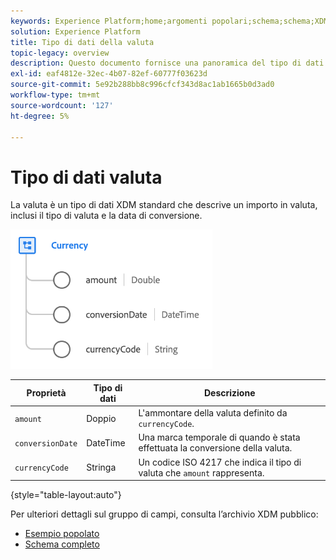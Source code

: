 ```yaml
---
keywords: Experience Platform;home;argomenti popolari;schema;schema;XDM;campi;schemi;schemi;dispositivo;tipo di dati;tipo di dati;tipo di dati;tipo di dati;valuta;
solution: Experience Platform
title: Tipo di dati della valuta
topic-legacy: overview
description: Questo documento fornisce una panoramica del tipo di dati XDM della valuta.
exl-id: eaf4812e-32ec-4b07-82ef-60777f03623d
source-git-commit: 5e92b288bb8c996cfcf343d8ac1ab1665b0d3ad0
workflow-type: tm+mt
source-wordcount: '127'
ht-degree: 5%

---
```


#  Tipo di dati valuta

 La valuta è un tipo di dati XDM standard che descrive un importo in valuta, inclusi il tipo di valuta e la data di conversione.

![](../images/data-types/currency.png)

| Proprietà | Tipo di dati | Descrizione |
| --- | --- | --- |
| `amount` | Doppio | L&#39;ammontare della valuta definito da `currencyCode`. |
| `conversionDate` | DateTime | Una marca temporale di quando è stata effettuata la conversione della valuta. |
| `currencyCode` | Stringa | Un codice ISO 4217 che indica il tipo di valuta che `amount` rappresenta. |

{style=&quot;table-layout:auto&quot;}

Per ulteriori dettagli sul gruppo di campi, consulta l’archivio XDM pubblico:

* [Esempio popolato](https://github.com/adobe/xdm/blob/master/components/datatypes/currency.example.1.json)
* [Schema completo](https://github.com/adobe/xdm/blob/master/components/datatypes/currency.schema.json)
